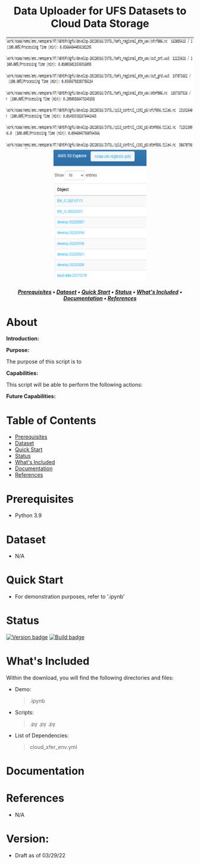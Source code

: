 
<h1 align="center">
Data Uploader for 
    UFS Datasets to Cloud Data Storage
</h1>

<p align="center">
    <img src="images/header.png" width="600" height="300">
    <img src="images/header3.png" width="250" height="350">
</p>

<h5 align="center">
    
[Prerequisites](#Prerequisites) • [Dataset](#Dataset) • [Quick Start](#Quick-Start) • [Status](#Status)
 • [What's Included](#What's-Included) • [Documentation](#Documentation) • [References](#Reference(s))

</h5>

# About

__Introduction:__



__Purpose:__

The purpose of this script is to 

__Capabilities:__

This script will be able to perform the following actions:


__Future Capabilities:__


# Table of Contents
* [Prerequisites](#Prerequisites)
* [Dataset](#Dataset)
* [Quick Start](#Quick-Start)
* [Status](#Status)
* [What's Included](#What's-Included)
* [Documentation](#Documentation)
* [References](#Creator(s))

# Prerequisites
* Python 3.9

# Dataset
* N/A

# Quick Start
* For demonstration purposes, refer to '.ipynb'

# Status
[![Version badge](https://img.shields.io/badge/Python-3.9-blue.svg)](https://shields.io/)
[![Build badge](https://img.shields.io/badge/Build--gray.svg)](https://shields.io/)

# What's Included
Within the download, you will find the following directories and files:
* Demo:
    > .ipynb
* Scripts:
    > .py
    > .py
    > .py
* List of Dependencies: 
    > cloud_xfer_env.yml

# Documentation

# References
* N/A

# Version:
* Draft as of 03/29/22
